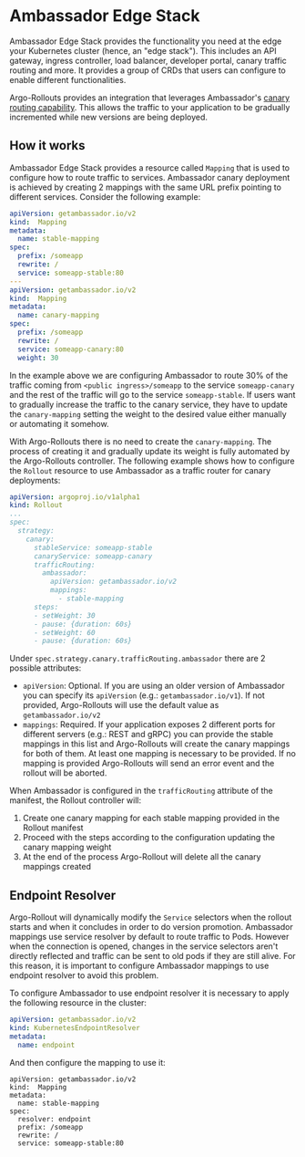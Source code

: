 # Ambassador Edge Stack

Ambassador Edge Stack provides the functionality you need at the edge your Kubernetes cluster (hence, an "edge stack"). This includes an API gateway, ingress controller, load balancer, developer portal, canary traffic routing and more. It provides a group of CRDs that users can configure to enable different functionalities. 

Argo-Rollouts provides an integration that leverages Ambassador's [canary routing capability](https://www.getambassador.io/docs/pre-release/topics/using/canary/). This allows the traffic to your application to be gradually incremented while new versions are being deployed.

## How it works

Ambassador Edge Stack provides a resource called `Mapping` that is used to configure how to route traffic to services. Ambassador canary deployment is achieved by creating 2 mappings with the same URL prefix pointing to different services. Consider the following example:

```yaml
apiVersion: getambassador.io/v2
kind:  Mapping
metadata:
  name: stable-mapping
spec:
  prefix: /someapp
  rewrite: /
  service: someapp-stable:80
---
apiVersion: getambassador.io/v2
kind:  Mapping
metadata:
  name: canary-mapping
spec:
  prefix: /someapp
  rewrite: /
  service: someapp-canary:80
  weight: 30
```

In the example above we are configuring Ambassador to route 30% of the traffic coming from `<public ingress>/someapp` to the service `someapp-canary` and the rest of the traffic will go to the service `someapp-stable`. If users want to gradually increase the traffic to the canary service, they have to update the `canary-mapping` setting the weight to the desired value either manually or automating it somehow. 

With Argo-Rollouts there is no need to create the `canary-mapping`. The process of creating it and gradually update its weight is fully automated by the Argo-Rollouts controller. The following example shows how to configure the `Rollout` resource to use Ambassador as a traffic router for canary deployments:


```yaml
apiVersion: argoproj.io/v1alpha1
kind: Rollout
...
spec:
  strategy:
    canary:
      stableService: someapp-stable
      canaryService: someapp-canary
      trafficRouting:
        ambassador:
          apiVersion: getambassador.io/v2
          mappings:
            - stable-mapping
      steps:
      - setWeight: 30
      - pause: {duration: 60s}
      - setWeight: 60
      - pause: {duration: 60s}
```

Under `spec.strategy.canary.trafficRouting.ambassador` there are 2 possible attributes:

- `apiVersion`: Optional. If you are using an older version of Ambassador you can specify its `apiVersion` (e.g.: `getambassador.io/v1`). If not provided, Argo-Rollouts will use the default value as `getambassador.io/v2`
- `mappings`: Required. If your application exposes 2 different ports for different servers (e.g.: REST and gRPC) you can provide the stable mappings in this list and Argo-Rollouts will create the canary mappings for both of them. At least one mapping is necessary to be provided. If no mapping is provided Argo-Rollouts will send an error event and the rollout will be aborted. 

When Ambassador is configured in the `trafficRouting` attribute of the manifest, the Rollout controller will:
1. Create one canary mapping for each stable mapping provided in the Rollout manifest
1. Proceed with the steps according to the configuration updating the canary mapping weight
1. At the end of the process Argo-Rollout will delete all the canary mappings created

## Endpoint Resolver

Argo-Rollout will dynamically modify the `Service` selectors when the rollout starts and when it concludes in order to do version promotion. Ambassador mappings use service resolver by default to route traffic to Pods. However when the connection is opened, changes in the service selectors aren't directly reflected and traffic can be sent to old pods if they are still alive. For this reason, it is important to configure Ambassador mappings to use endpoint resolver to avoid this problem.

To configure Ambassador to use endpoint resolver it is necessary to apply the following resource in the cluster:

```yaml
apiVersion: getambassador.io/v2
kind: KubernetesEndpointResolver
metadata:
  name: endpoint
```

And then configure the mapping to use it:

```
apiVersion: getambassador.io/v2
kind:  Mapping
metadata:
  name: stable-mapping
spec:
  resolver: endpoint
  prefix: /someapp
  rewrite: /
  service: someapp-stable:80
```
